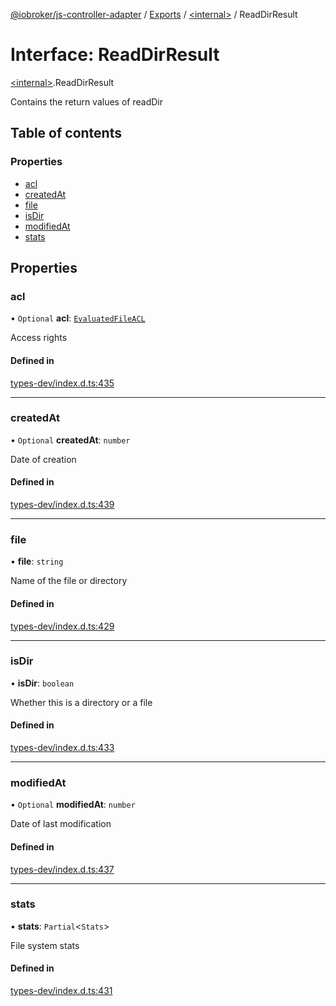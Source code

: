 [@iobroker/js-controller-adapter](../README.md) / [Exports](../modules.md) / [\<internal\>](../modules/internal_.md) / ReadDirResult

# Interface: ReadDirResult

[\<internal\>](../modules/internal_.md).ReadDirResult

Contains the return values of readDir

## Table of contents

### Properties

- [acl](internal_.ReadDirResult.md#acl)
- [createdAt](internal_.ReadDirResult.md#createdat)
- [file](internal_.ReadDirResult.md#file)
- [isDir](internal_.ReadDirResult.md#isdir)
- [modifiedAt](internal_.ReadDirResult.md#modifiedat)
- [stats](internal_.ReadDirResult.md#stats)

## Properties

### acl

• `Optional` **acl**: [`EvaluatedFileACL`](internal_.EvaluatedFileACL.md)

Access rights

#### Defined in

[types-dev/index.d.ts:435](https://github.com/ioBroker/ioBroker.js-controller/blob/15b63baad7cacbc59edebce9945e4c2f83b7912e/packages/types-dev/index.d.ts#L435)

___

### createdAt

• `Optional` **createdAt**: `number`

Date of creation

#### Defined in

[types-dev/index.d.ts:439](https://github.com/ioBroker/ioBroker.js-controller/blob/15b63baad7cacbc59edebce9945e4c2f83b7912e/packages/types-dev/index.d.ts#L439)

___

### file

• **file**: `string`

Name of the file or directory

#### Defined in

[types-dev/index.d.ts:429](https://github.com/ioBroker/ioBroker.js-controller/blob/15b63baad7cacbc59edebce9945e4c2f83b7912e/packages/types-dev/index.d.ts#L429)

___

### isDir

• **isDir**: `boolean`

Whether this is a directory or a file

#### Defined in

[types-dev/index.d.ts:433](https://github.com/ioBroker/ioBroker.js-controller/blob/15b63baad7cacbc59edebce9945e4c2f83b7912e/packages/types-dev/index.d.ts#L433)

___

### modifiedAt

• `Optional` **modifiedAt**: `number`

Date of last modification

#### Defined in

[types-dev/index.d.ts:437](https://github.com/ioBroker/ioBroker.js-controller/blob/15b63baad7cacbc59edebce9945e4c2f83b7912e/packages/types-dev/index.d.ts#L437)

___

### stats

• **stats**: `Partial`\<`Stats`\>

File system stats

#### Defined in

[types-dev/index.d.ts:431](https://github.com/ioBroker/ioBroker.js-controller/blob/15b63baad7cacbc59edebce9945e4c2f83b7912e/packages/types-dev/index.d.ts#L431)
